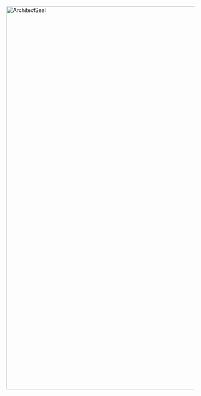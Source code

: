 <img width="1024" height="1024" alt="ArchitectSeal" src="https://github.com/user-attachments/assets/197072f0-83c1-426f-b705-40f6602c2af9" />

